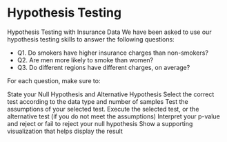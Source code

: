 # Hypothesis Testing 
 Hypothesis Testing with Insurance Data
We have been asked to use our hypothesis testing skills to answer the following questions:

- Q1. Do smokers have higher insurance charges than non-smokers?
- Q2. Are men more likely to smoke than women?
- Q3. Do different regions have different charges, on average?

For each question, make sure to:

State your Null Hypothesis and Alternative Hypothesis
Select the correct test according to the data type and number of samples
Test the assumptions of your selected test.
Execute the selected test, or the alternative test (if you do not meet the assumptions)
Interpret your p-value and reject or fail to reject your null hypothesis 
Show a supporting visualization that helps display the result
